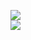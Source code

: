 [![](https://img.shields.io/badge/Made%20With-Github%20Spray-lightgrey.svg?style=for-the-badge&logo=github)](https://github.com/Annihil/github-spray#10019)  
[![](https://i.imgur.com/2DrTn0Z.gif)](https://github.com/Annihil/github-spray)